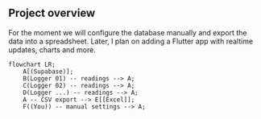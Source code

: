 ## Project overview
For the moment we will configure the database manually and export the data into a spreadsheet.
Later, I plan on adding a Flutter app with realtime updates, charts and more.

``` mermaid
flowchart LR;
    A[(Supabase)];
    B(Logger 01) -- readings --> A;
    C(Logger 02) -- readings --> A;
    D(Logger ...) -- readings --> A;
    A -- CSV export --> E[[Excel]];
    F((You)) -- manual settings --> A;
```
